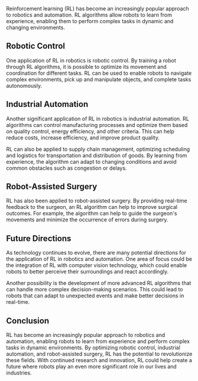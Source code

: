 
Reinforcement learning (RL) has become an increasingly popular approach to robotics and automation. RL algorithms allow robots to learn from experience, enabling them to perform complex tasks in dynamic and changing environments.

Robotic Control
---------------

One application of RL in robotics is robotic control. By training a robot through RL algorithms, it is possible to optimize its movement and coordination for different tasks. RL can be used to enable robots to navigate complex environments, pick up and manipulate objects, and complete tasks autonomously.

Industrial Automation
---------------------

Another significant application of RL in robotics is industrial automation. RL algorithms can control manufacturing processes and optimize them based on quality control, energy efficiency, and other criteria. This can help reduce costs, increase efficiency, and improve product quality.

RL can also be applied to supply chain management, optimizing scheduling and logistics for transportation and distribution of goods. By learning from experience, the algorithm can adapt to changing conditions and avoid common obstacles such as congestion or delays.

Robot-Assisted Surgery
----------------------

RL has also been applied to robot-assisted surgery. By providing real-time feedback to the surgeon, an RL algorithm can help to improve surgical outcomes. For example, the algorithm can help to guide the surgeon's movements and minimize the occurrence of errors during surgery.

Future Directions
-----------------

As technology continues to evolve, there are many potential directions for the application of RL in robotics and automation. One area of focus could be the integration of RL with computer vision technology, which could enable robots to better perceive their surroundings and react accordingly.

Another possibility is the development of more advanced RL algorithms that can handle more complex decision-making scenarios. This could lead to robots that can adapt to unexpected events and make better decisions in real-time.

Conclusion
----------

RL has become an increasingly popular approach to robotics and automation, enabling robots to learn from experience and perform complex tasks in dynamic environments. By optimizing robotic control, industrial automation, and robot-assisted surgery, RL has the potential to revolutionize these fields. With continued research and innovation, RL could help create a future where robots play an even more significant role in our lives and industries.
